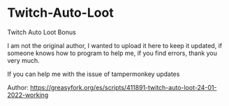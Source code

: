 # Twitch-Auto-Loot
Twitch Auto Loot Bonus

I am not the original author, I wanted to upload it here to keep it updated, if someone knows how to program to help me, if you find errors, thank you very much.

If you can help me with the issue of tampermonkey updates

Author: 
https://greasyfork.org/es/scripts/411891-twitch-auto-loot-24-01-2022-working
